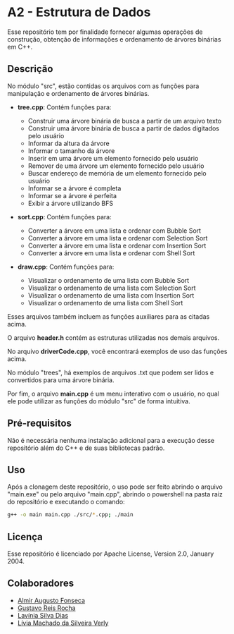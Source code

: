 # A2 - Estrutura de Dados

Esse repositório tem por finalidade fornecer algumas operações de construção, obtenção de informações e ordenamento de árvores binárias em C++.

## Descrição

No módulo "src", estão contidas os arquivos com as funções para manipulação e ordenamento de árvores binárias.

- **tree.cpp**: Contém funções para:
  - Construir uma árvore binária de busca a partir de um arquivo texto
  - Construir uma árvore binária de busca a partir de dados digitados pelo usuário
  - Informar da altura da árvore
  - Informar o tamanho da árvore
  - Inserir em uma árvore um elemento fornecido pelo usuário
  - Remover de uma árvore um elemento fornecido pelo usuário
  - Buscar endereço de memória de um elemento fornecido pelo usuário
  - Informar se a árvore é completa
  - Informar se a árvore é perfeita
  - Exibir a árvore utilizando BFS

- **sort.cpp**: Contém funções para:
  - Converter a árvore em uma lista e ordenar com Bubble Sort
  - Converter a árvore em uma lista e ordenar com Selection Sort
  - Converter a árvore em uma lista e ordenar com Insertion Sort
  - Converter a árvore em uma lista e ordenar com Shell Sort
 
- **draw.cpp**: Contém funções para:
  - Visualizar o ordenamento de uma lista com Bubble Sort
  - Visualizar o ordenamento de uma lista com Selection Sort
  - Visualizar o ordenamento de uma lista com Insertion Sort
  - Visualizar o ordenamento de uma lista com Shell Sort

Esses arquivos também incluem as funções auxiliares para as citadas acima.

O arquivo **header.h** contém as estruturas utilizadas nos demais arquivos.

No arquivo **driverCode.cpp**, você encontrará exemplos de uso das funções acima.

No módulo "trees", há exemplos de arquivos .txt que podem ser lidos e convertidos para uma árvore binária.

Por fim, o arquivo **main.cpp** é um menu interativo com o usuário, no qual ele pode utilizar as funções do módulo "src" de forma intuitiva.

## Pré-requisitos

Não é necessária nenhuma instalação adicional para a execução desse repositório além do C++ e de suas bibliotecas padrão.

## Uso

Após a clonagem deste repositório, o uso pode ser feito abrindo o arquivo "main.exe" ou pelo arquivo "main.cpp", abrindo o powershell na pasta raiz do repositório e executando o comando:

```bash
g++ -o main main.cpp ./src/*.cpp; ./main
```

## Licença

Esse repositório é licenciado por Apache License, Version 2.0, January 2004.

## Colaboradores

- [Almir Augusto Fonseca](https://github.com/AlmirFonseca)
- [Gustavo Reis Rocha](https://github.com/gustavorrocha)
- [Lavínia Silva Dias](https://github.com/LaviniaSD)
- [Lívia Machado da Silveira Verly](https://github.com/liviaverly)


